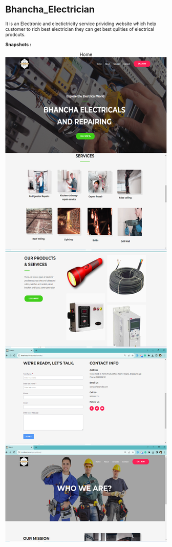# Bhancha_Electrician
It is an Electronic and electictricity service prividing website which help customer to rich best electrician they can get best qulities of electrical prodcuts.

<b>Snapshots : </b>

<p align="center">
  Home<br>
  <img  height='300' src="https://github.com/SumanKaiwart/Bhancha_Electrician/blob/main/Image/home.png">
  <img  height='300' src="https://github.com/SumanKaiwart/Bhancha_Electrician/blob/main/Image/services.png"> 
  <img  height='300' src="https://github.com/SumanKaiwart/Bhancha_Electrician/blob/main/Image/product.png">
  <img  height='300' src="https://github.com/SumanKaiwart/Bhancha_Electrician/blob/main/Image/contact.png">
  <img  height='300' src="https://github.com/SumanKaiwart/Bhancha_Electrician/blob/main/Image/about.png">
  
</p>
</p>
